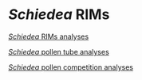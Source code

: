 # *Schiedea* RIMs

[*Schiedea* RIMs analyses](./rims_analyses.html)

[*Schiedea* pollen tube analyses](./pollentubes.html)

[*Schiedea* pollen competition analyses](./pollencomp.html)
